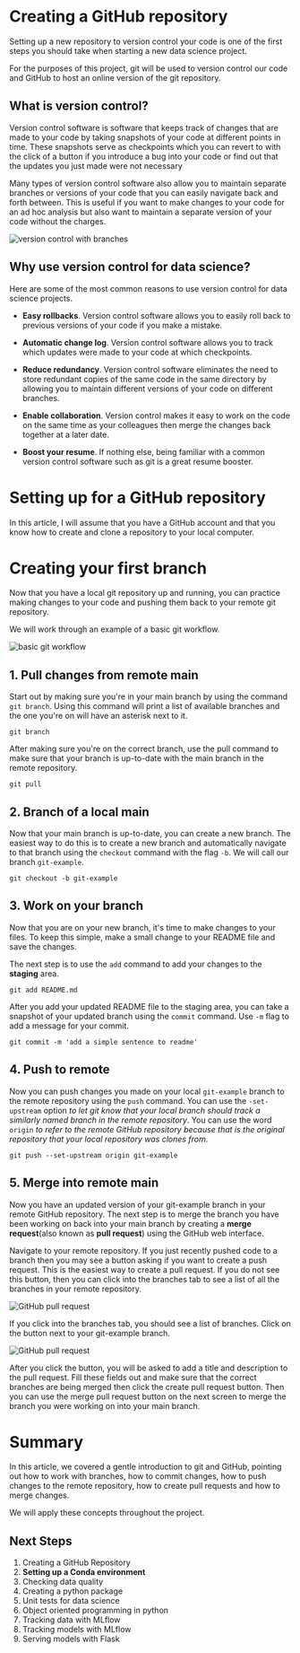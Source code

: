 # Creating a GitHub repository

Setting up a new repository to version control your code is one of the first steps you should take when starting a new data science project.

For the purposes of this project, git will be used to version control our code and GitHub to host an online version of the git repository.

## What is version control?

Version control software is software that keeps track of changes that are made to your code by taking snapshots of your code at different points in time. These snapshots serve as checkpoints which you can revert to with the click of a button if you introduce a bug into your code or find out that the updates you just made were not necessary

Many types of version control software also allow you to maintain separate branches or versions of your code that you can easily navigate back and forth between. This is useful if you want to make changes to your code for an ad hoc analysis but also want to maintain a separate version of your code without the charges.

![version control with branches](images/1-version-control-branches.jpg)

## Why use version control for data science?

Here are some of the most common reasons to use version control for data science projects.

* **Easy rollbacks**. Version control software allows you to easily roll back to previous versions of your code if you make a mistake.

* **Automatic change log**. Version control software allows you to track which updates were made to your code at which checkpoints.

* **Reduce redundancy**. Version control software eliminates the need to store redundant copies of the same code in the same directory by allowing you to maintain different versions of your code on different branches.

* **Enable collaboration**. Version control makes it easy to work on the code on the same time as your colleagues then merge the changes back together at a later date.

* **Boost your resume**. If nothing else, being familiar with a common version control software such as git is a great resume booster.

# Setting up for a GitHub repository

In this article, I will assume that you have a GitHub account and that you know how to create and clone a repository to your local computer. 

# Creating your first branch

Now that you have a local git repository up and running, you can practice making changes to your code and pushing them back to your remote git repository.

We will work through an example of a basic git workflow.

![basic git workflow](images/1-version-control.jpg)

## 1. Pull changes from remote main

Start out by making sure you're in your main branch by using the command `git branch`. Using this command will print a list of available branches and the one you're on will have an asterisk next to it.

```
git branch
```

After making sure you're on the correct branch, use the pull command to make sure that your branch is up-to-date with the main branch in the remote repository.

```
git pull
```

## 2. Branch of a local main

Now that your main branch is up-to-date, you can create a new branch. The easiest way to do this is to create a new branch and automatically navigate to that branch using the `checkout` command with the flag `-b`. We will call our branch `git-example`.

```
git checkout -b git-example
```

## 3. Work on your branch

Now that you are on your new branch, it's time to make changes to your files. To keep this simple, make a small change to your README file and save the changes.

The next step is to use the `add` command to add your changes to the **staging** area.

```
git add README.md
```

After you add your updated README file to the staging area, you can take a snapshot of your updated branch using the `commit` command. Use `-m` flag to add a message for your commit.

```
git commit -m 'add a simple sentence to readme'
```

## 4. Push to remote

Now you can push changes you made on your local `git-example` branch to the remote repository using the `push` command. You can use the `-set-upstream` option *to let git know that your local branch should track a similarly named branch in the remote repository*. You can use the word `origin` *to refer to the remote GitHub repository because that is the original repository that your local repository was clones from*.

```
git push --set-upstream origin git-example
```

## 5. Merge into remote main

Now you have an updated version of your git-example branch in your remote GitHub repository. The next step is to merge the branch you have been working on back into your main branch by creating a **merge request**(also known as **pull request**) using the GitHub web interface.

Navigate to your remote repository. If you just recently pushed code to a branch then you may see a button asking if you want to create a push request. This is the easiest way to create a pull request. If you do not see this button, then you can click into the branches tab to see a list of all the branches in your remote repository.


![GitHub pull request](images/pull_request_1-1.jpg "GitHub pull request")

If you click into the branches tab, you should see a list of branches. Click on the button next to your git-example branch.

![GitHub pull request](images/pull_request_2-1.jpg "GitHub pull request")

After you click the button, you will be asked to add a title and description to the pull request. Fill these fields out and make sure that the correct branches are being merged then click the create pull request button. Then you can use the merge pull request button on the next screen to merge the branch you were working on into your main branch.

# Summary

In this article, we covered a gentle introduction to git and GitHub, pointing out how to work with branches, how to commit changes, how to push changes to the remote repository, how to create pull requests and how to merge changes.

We will apply these concepts throughout the project.

## Next Steps

1. Creating a GitHub Repository
2. **Setting up a Conda environment**
3. Checking data quality
4. Creating a python package
5. Unit tests for data science
6. Object oriented programming in python
7. Tracking data with MLflow
8. Tracking models with MLflow
9. Serving models with Flask